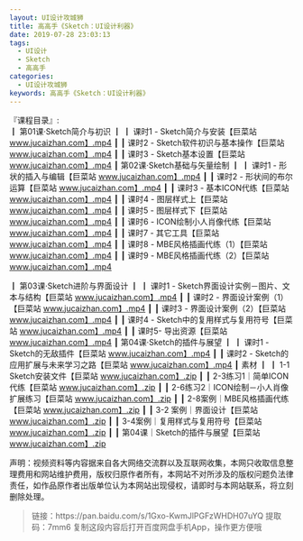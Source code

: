 ```yaml
---
layout: UI设计攻城狮
title: 高高手《Sketch：UI设计利器》
date: 2019-07-28 23:03:13
tags:
  - UI设计
  - Sketch
  - 高高手
categories:
  - UI设计攻城狮
keywords: 高高手《Sketch：UI设计利器》
---
```

『课程目录』:  
┃  第01课·Sketch简介与初识
┃  ┃  课时1 - Sketch简介与安装【巨菜站 www.jucaizhan.com】.mp4
┃  ┃  课时2 - Sketch软件初识与基本操作【巨菜站 www.jucaizhan.com】.mp4
┃  ┃  课时3 - Sketch基本设置【巨菜站 www.jucaizhan.com】.mp4
┃  第02课·Sketch基础与矢量绘制
┃  ┃  课时1 - 形状的插入与编辑【巨菜站 www.jucaizhan.com】.mp4
┃  ┃  课时2 - 形状间的布尔运算【巨菜站 www.jucaizhan.com】.mp4
┃  ┃  课时3 - 基本ICON代练【巨菜站 www.jucaizhan.com】.mp4
┃  ┃  课时4 - 图层样式上【巨菜站 www.jucaizhan.com】.mp4
┃  ┃  课时5 - 图层样式下【巨菜站 www.jucaizhan.com】.mp4
┃  ┃  课时6 - ICON绘制小人肖像代练【巨菜站 www.jucaizhan.com】.mp4
┃  ┃  课时7 - 其它工具【巨菜站 www.jucaizhan.com】.mp4
┃  ┃  课时8 - MBE风格插画代练（1）【巨菜站 www.jucaizhan.com】.mp4
┃  ┃  课时9 - MBE风格插画代练（2）【巨菜站 www.jucaizhan.com】.mp4
<!-- more --> 
┃  第03课·Sketch进阶与界面设计
┃  ┃  课时1 - Sketch界面设计实例－图片、文本与结构【巨菜站 www.jucaizhan.com】.mp4
┃  ┃  课时2 - 界面设计案例（1）【巨菜站 www.jucaizhan.com】.mp4
┃  ┃  课时3 - 界面设计案例（2）【巨菜站 www.jucaizhan.com】.mp4
┃  ┃  课时4 - Sketch中的复用样式与复用符号【巨菜站 www.jucaizhan.com】.mp4
┃  ┃  课时5- 导出资源【巨菜站 www.jucaizhan.com】.mp4
┃  第04课·Sketch的插件与展望
┃  ┃  课时1 - Sketch的无敌插件【巨菜站 www.jucaizhan.com】.mp4
┃  ┃  课时2 - Sketch的应用扩展与未来学习之路【巨菜站 www.jucaizhan.com】.mp4
┃  素材
┃  ┃  1-1 Sketch安装文件【巨菜站 www.jucaizhan.com】.zip
┃  ┃  2-3练习1｜简单ICON代练【巨菜站 www.jucaizhan.com】.zip
┃  ┃  2-6练习2｜ICON绘制－小人肖像扩展练习【巨菜站 www.jucaizhan.com】.zip
┃  ┃  2-8案例｜MBE风格插画代练【巨菜站 www.jucaizhan.com】.zip
┃  ┃  3-2 案例｜界面设计【巨菜站 www.jucaizhan.com】.zip
┃  ┃  3-4案例｜复用样式与复用符号【巨菜站 www.jucaizhan.com】.zip
┃  ┃  第04课｜Sketch的插件与展望【巨菜站 www.jucaizhan.com】.zip

<div class="post-copyright">
    <div class="post-copyright__author">
      <span class="post-copyright-meta">声明：视频资料等内容据来自各大网络交流群以及互联网收集，本网只收取信息整理费用和网站维护费用，版权归原作者所有，本网站不对所涉及的版权问题负法律责任，如作品原作者出版单位认为本网站出现侵权，请即时与本网站联系，将立刻删除处理。 </span>
    </div>
</div>

<blockquote class="blockquote-center">
链接：https://pan.baidu.com/s/1Gxo-KwmJlPGFzWHDH07uYQ 
提取码：7mm6 
复制这段内容后打开百度网盘手机App，操作更方便哦
</blockquote>

